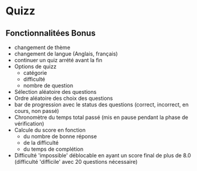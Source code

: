 # Quizz
 
## Fonctionnalitées Bonus

- changement de thème
- changement de langue (Anglais, français)
- continuer un quiz arrété avant la fin
- Options de quizz
  - catégorie
  - difficulté
  - nombre de question
- Sélection aléatoire des questions
- Ordre aléatoire des choix des questions
- bar de progression avec le status des questions (correct, incorrect, en cours, non passé)
- Chronomètre du temps total passé (mis en pause pendant la phase de vérification)
- Calcule du score en fonction
  - du nombre de bonne réponse
  - de la difficulté
  - du temps de complétion
- Difficulté 'impossible' déblocable en ayant un score final de plus de 8.0 (difficulté 'difficile' avec 20 questions nécessaire)
